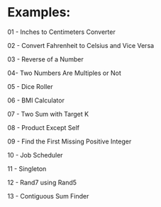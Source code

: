 # Examples:
01 - Inches to Centimeters Converter

02 - Convert Fahrenheit to Celsius and Vice Versa

03 - Reverse of a Number

04-  Two Numbers Are Multiples or Not

05 - Dice Roller

06 - BMI Calculator

07 - Two Sum with Target K

08 - Product Except Self

09 - Find the First Missing Positive Integer

10 - Job Scheduler

11 - Singleton

12 - Rand7 using Rand5

13 - Contiguous Sum Finder
